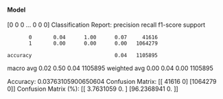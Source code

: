 #### Model
[0 0 0 ... 0 0 0]
Classification Report:
              precision    recall  f1-score   support

           0       0.04      1.00      0.07     41616
           1       0.00      0.00      0.00   1064279

    accuracy                           0.04   1105895
   macro avg       0.02      0.50      0.04   1105895
weighted avg       0.00      0.04      0.00   1105895

Accuracy: 0.03763105900650604
Confusion Matrix:
[[  41616       0]
 [1064279       0]]
Confusion Matrix (%):
[[ 3.7631059  0.       ]
 [96.2368941  0.       ]]
